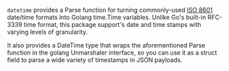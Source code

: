 `datetime` provides a Parse function for turning commonly-used 
[ISO 8601](https://www.iso.org/iso-8601-date-and-time-format.html) date/time formats into
Golang time.Time variables.  Unlike Go's built-in RFC-3339 time format, this package support's date
and time stamps with varying levels of granularity.

It also provides a DateTime type that wraps the aforementioned Parse function in the golang
Unmarshaler interface, so you can use it as a struct field to parse a wide variety of timestamps in
JSON payloads.
